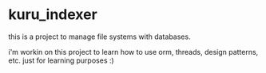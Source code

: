 # kuru_indexer

this is a project to manage file systems with databases. 

i'm workin on this project to learn how to use orm, threads, design patterns, etc. just for learning purposes :)
